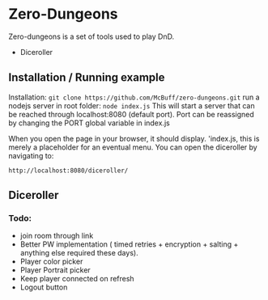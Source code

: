 # Zero-Dungeons
Zero-dungeons is a set of tools used to play DnD.
- Diceroller

## Installation / Running example
Installation: `git clone https://github.com/McBuff/zero-dungeons.git`
run a nodejs server in root folder: `node index.js`
This will start a server that can be reached through localhost:8080  (default port).
Port can be reassigned by changing the PORT global variable in index.js

When you open the page in your browser, it should display. 'index.js, this is merely a placeholder for an eventual menu.
You can open the diceroller by navigating to:

    http://localhost:8080/diceroller/


## Diceroller
### Todo:
- join room through link
- Better PW implementation ( timed retries  + encryption + salting  + anything else required these days).
- Player color picker
- Player Portrait picker
- Keep player connected on refresh
- Logout button
